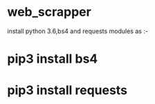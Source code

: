 # web_scrapper

install python 3.6,bs4 and requests modules as :-
# pip3 install bs4
# pip3 install requests
